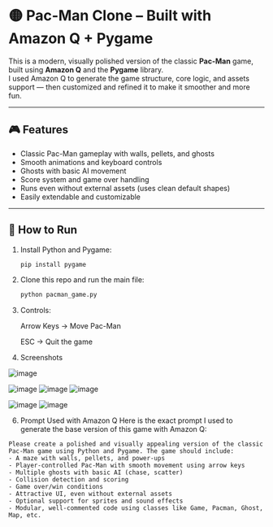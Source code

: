 # 🟡 Pac-Man Clone – Built with Amazon Q + Pygame

This is a modern, visually polished version of the classic **Pac-Man** game, built using **Amazon Q** and the **Pygame** library.  
I used Amazon Q to generate the game structure, core logic, and assets support — then customized and refined it to make it smoother and more fun.

---

## 🎮 Features

- Classic Pac-Man gameplay with walls, pellets, and ghosts  
- Smooth animations and keyboard controls  
- Ghosts with basic AI movement  
- Score system and game over handling  
- Runs even without external assets (uses clean default shapes)
- Easily extendable and customizable  

---

## 🚀 How to Run

1. Install Python and Pygame:
   ```bash
   pip install pygame


2. Clone this repo and run the main file:
   ```bash
   python pacman_game.py


3. Controls:

    Arrow Keys → Move Pac-Man

    ESC → Quit the game


4. Screenshots

![image](https://github.com/user-attachments/assets/0c72fb8c-d236-4376-8914-6154ae223c4a)

![image](https://github.com/user-attachments/assets/62d4cc73-c0f9-4258-bbe9-9efdf34dc8f0)
![image](https://github.com/user-attachments/assets/6faf445d-093c-469a-9b30-2e39078c0e11)
![image](https://github.com/user-attachments/assets/5cfe4a3e-fd22-4dcd-a09a-eb9eacbf7d6e)

![image](https://github.com/user-attachments/assets/0aa83160-92f7-475f-a80a-7fe7ee6e19e0)
![image](https://github.com/user-attachments/assets/51b5a83c-337e-4272-847c-a8d47efa7be8)

6. Prompt Used with Amazon Q
Here is the exact prompt I used to generate the base version of this game with Amazon Q:
```
Please create a polished and visually appealing version of the classic Pac-Man game using Python and Pygame. The game should include:
- A maze with walls, pellets, and power-ups
- Player-controlled Pac-Man with smooth movement using arrow keys
- Multiple ghosts with basic AI (chase, scatter)
- Collision detection and scoring
- Game over/win conditions
- Attractive UI, even without external assets
- Optional support for sprites and sound effects
- Modular, well-commented code using classes like Game, Pacman, Ghost, Map, etc.
```
